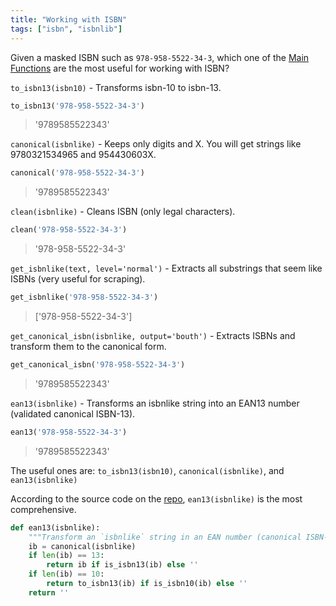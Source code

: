 ```yaml
---
title: "Working with ISBN"
tags: ["isbn", "isbnlib"]
---
```


Given a masked ISBN such as `978-958-5522-34-3`, which one of the [Main Functions](https://github.com/xlcnd/isbnlib#main-functions) are the most useful for working with ISBN?

`to_isbn13(isbn10)` - Transforms isbn-10 to isbn-13.

```py
to_isbn13('978-958-5522-34-3')
```
> '9789585522343'

`canonical(isbnlike)` - Keeps only digits and X. You will get strings like 9780321534965 and 954430603X.

```py
canonical('978-958-5522-34-3')
```
> '9789585522343'
    
`clean(isbnlike)` - Cleans ISBN (only legal characters).

```py
clean('978-958-5522-34-3')
```
> '978-958-5522-34-3'

`get_isbnlike(text, level='normal')` - Extracts all substrings that seem like ISBNs (very useful for scraping).

```py
get_isbnlike('978-958-5522-34-3')
```
> ['978-958-5522-34-3']
    
`get_canonical_isbn(isbnlike, output='bouth')` - Extracts ISBNs and transform them to the canonical form.

```py
get_canonical_isbn('978-958-5522-34-3')
```
> '9789585522343'
    
`ean13(isbnlike)` - Transforms an isbnlike string into an EAN13 number (validated canonical ISBN-13).

```py
ean13('978-958-5522-34-3')
```
> '9789585522343'

The useful ones are: `to_isbn13(isbn10)`, `canonical(isbnlike)`, and `ean13(isbnlike)`


According to the source code on the [repo](https://github.com/xlcnd/isbnlib/blob/dev/isbnlib/_core.py), `ean13(isbnlike)` is the most comprehensive.
```py
def ean13(isbnlike):
    """Transform an `isbnlike` string in an EAN number (canonical ISBN-13)."""
    ib = canonical(isbnlike)
    if len(ib) == 13:
        return ib if is_isbn13(ib) else ''
    if len(ib) == 10:
        return to_isbn13(ib) if is_isbn10(ib) else ''
    return ''
```
